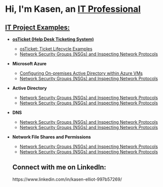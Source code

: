 <h1>Hi, I'm Kasen, an <a href="(https://www.linkedin.com/in/kasen-elliot-997b57269/)">IT Professional</h1> 

<h2> IT Project Examples:</h2>

- <b>osTicket (Help Desk Ticketing System)</b>
  - [osTicket: Ticket Lifecycle Examples](https://github.com/Kasen-Elliot/ticket-lifecycle)
  - [Network Security Groups (NSGs) and Inspecting Network Protocols](https://github.com/Kasen-Elliot/azure-network-protocols-) 
- <b>Microsoft Azure</b>
  - [Configuring On-premises Active Directory within Azure VMs](https://github.com/Kasen-Elliot/configure-ad-)
  - [Network Security Groups (NSGs) and Inspecting Network Protocols](https://github.com/Kasen-Elliot/azure-network-protocols-) 
- <b>Active Directory</b>
  - [Network Security Groups (NSGs) and Inspecting Network Protocols](https://github.com/Kasen-Elliot/azure-network-protocols-)
  - [Network Security Groups (NSGs) and Inspecting Network Protocols](https://github.com/Kasen-Elliot/azure-network-protocols-)
- <b>DNS</b> 
   - [Network Security Groups (NSGs) and Inspecting Network Protocols](https://github.com/Kasen-Elliot/azure-network-protocols-)
   - [Network Security Groups (NSGs) and Inspecting Network Protocols](https://github.com/Kasen-Elliot/azure-network-protocols-)
- <b>Network File Shares and Permissions</b>
   - [Network Security Groups (NSGs) and Inspecting Network Protocols](https://github.com/Kasen-Elliot/azure-network-protocols-)
   - [Network Security Groups (NSGs) and Inspecting Network Protocols](https://github.com/Kasen-Elliot/azure-network-protocols-)

  <h2>Connect with me on LinkedIn:</h2>
      https://www.linkedin.com/in/kasen-elliot-997b57269/
